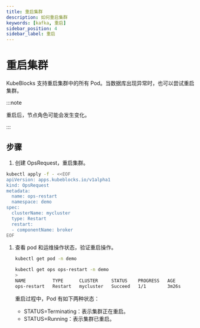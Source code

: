 ```yaml
---
title: 重启集群
description: 如何重启集群
keywords: [kafka, 重启]
sidebar_position: 4
sidebar_label: 重启
---
```



# 重启集群

KubeBlocks 支持重启集群中的所有 Pod。当数据库出现异常时，也可以尝试重启集群。

:::note

重启后，节点角色可能会发生变化。

:::

## 步骤

1. 创建 OpsRequest，重启集群。

  ```bash
  kubectl apply -f - <<EOF
  apiVersion: apps.kubeblocks.io/v1alpha1
  kind: OpsRequest
  metadata:
    name: ops-restart
    namespace: demo
  spec:
    clusterName: mycluster
    type: Restart 
    restart:
    - componentName: broker
  EOF
  ```

1. 查看 pod 和运维操作状态，验证重启操作。

   ```bash
   kubectl get pod -n demo

   kubectl get ops ops-restart -n demo
   >
   NAME          TYPE      CLUSTER     STATUS    PROGRESS   AGE
   ops-restart   Restart   mycluster   Succeed   1/1        3m26s
   ```

   重启过程中，Pod 有如下两种状态：

   - STATUS=Terminating：表示集群正在重启。
   - STATUS=Running：表示集群已重启。
